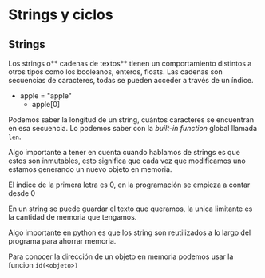 # Strings y ciclos
## Strings
Los strings o** cadenas de textos** tienen un comportamiento distintos a otros tipos como los booleanos, enteros, floats. Las cadenas son secuencias de caracteres, todas se pueden acceder a través de un índice.
- apple = "apple"
    - apple[0]

Podemos saber la longitud de un string, cuántos caracteres se encuentran en esa secuencia. Lo podemos saber con la *built-in function* global llamada `len`.

Algo importante a tener en cuenta cuando hablamos de strings es que estos son inmutables, esto significa que cada vez que modificamos uno estamos generando un nuevo objeto en memoria.

El índice de la primera letra es 0, en la programación se empieza a contar desde 0

En un string se puede guardar el texto que queramos, la unica limitante es la cantidad de memoria que tengamos.

Algo importante en python es que los string son reutilizados a lo largo del programa para ahorrar memoria.

Para conocer la dirección de un objeto en memoria podemos usar la funcion `id(<objeto>)`

